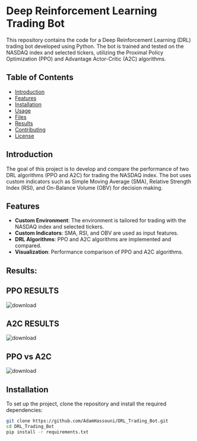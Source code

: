 # Deep Reinforcement Learning Trading Bot

This repository contains the code for a Deep Reinforcement Learning (DRL) trading bot developed using Python. The bot is trained and tested on the NASDAQ index and selected tickers, utilizing the Proximal Policy Optimization (PPO) and Advantage Actor-Critic (A2C) algorithms.

## Table of Contents

- [Introduction](#introduction)
- [Features](#features)
- [Installation](#installation)
- [Usage](#usage)
- [Files](#files)
- [Results](#results)
- [Contributing](#contributing)
- [License](#license)

## Introduction

The goal of this project is to develop and compare the performance of two DRL algorithms (PPO and A2C) for trading the NASDAQ index. The bot uses custom indicators such as Simple Moving Average (SMA), Relative Strength Index (RSI), and On-Balance Volume (OBV) for decision making.

## Features

- **Custom Environment**: The environment is tailored for trading with the NASDAQ index and selected tickers.
- **Custom Indicators**: SMA, RSI, and OBV are used as input features.
- **DRL Algorithms**: PPO and A2C algorithms are implemented and compared.
- **Visualization**: Performance comparison of PPO and A2C algorithms.

## Results:
## PPO RESULTS

![download](https://github.com/AdamHassouni/DRL_Trading_Bot/assets/122727246/3afe5508-6181-425d-b997-0dc6402d0bc7)

## A2C RESULTS

![download](https://github.com/AdamHassouni/DRL_Trading_Bot/assets/122727246/8c1ccaa2-9ad0-49bb-b29b-b5e9d16079d5)

## PPO vs A2C

![download](https://github.com/AdamHassouni/DRL_Trading_Bot/assets/122727246/910da940-6162-48c4-80bd-d7f23bf75cc0)


## Installation

To set up the project, clone the repository and install the required dependencies:

```bash
git clone https://github.com/AdamHassouni/DRL_Trading_Bot.git
cd DRL_Trading_Bot
pip install -r requirements.txt


